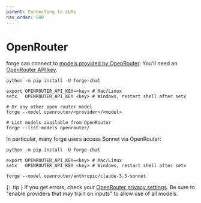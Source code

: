 ```yaml
---
parent: Connecting to LLMs
nav_order: 500
---
```


# OpenRouter

forge can connect to [models provided by OpenRouter](https://openrouter.ai/models?o=top-weekly):
You'll need an [OpenRouter API key](https://openrouter.ai/keys).

```
python -m pip install -U forge-chat

export OPENROUTER_API_KEY=<key> # Mac/Linux
setx   OPENROUTER_API_KEY <key> # Windows, restart shell after setx

# Or any other open router model
forge --model openrouter/<provider>/<model>

# List models available from OpenRouter
forge --list-models openrouter/
```

In particular, many forge users access Sonnet via OpenRouter:

```
python -m pip install -U forge-chat

export OPENROUTER_API_KEY=<key> # Mac/Linux
setx   OPENROUTER_API_KEY <key> # Windows, restart shell after setx

forge --model openrouter/anthropic/claude-3.5-sonnet
```


{: .tip }
If you get errors, check your
[OpenRouter privacy settings](https://openrouter.ai/settings/privacy).
Be sure to "enable providers that may train on inputs"
to allow use of all models.



